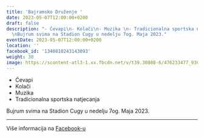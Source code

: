 ```yaml
---
title: 'Bajramsko Druženje '
date: 2023-05-07T12:00:00+0200
draft: false
description: "- Ćevapi\n- Kolači\n- Muzika \n- Tradicionalna sportska natjecanja\n\
  \nBujrum svima na Stadion Cugy u nedelju 7og. Maja 2023."
eventDate: 2023-05-07T12:00:00+0200
location: ''
facebook_id: '1340810243143093'
weight: 30
image: https://scontent-atl3-1.xx.fbcdn.net/v/t39.30808-6/476233477_936651505262116_4103480540059516894_n.jpg?_nc_cat=110&ccb=1-7&_nc_sid=9e60e4&_nc_ohc=AjOD_nvGm-4Q7kNvwGrltu_&_nc_oc=AdnXQq5EJy3Axdl3uCAxrHx4txP-JsZMssw57MLTNF4KQo3FgRvIRA-f5QtaXujbM_Q&_nc_zt=23&_nc_ht=scontent-atl3-1.xx&edm=ABTKTjYEAAAA&_nc_gid=Q-wRN96rJHGdsK6wrvklyw&oh=00_AfTxKvT_qVbm9zx1h3KHYVzJBeyPuP9Xz1BsjkhXhiyX4Q&oe=688B5D4B
---
```


- Ćevapi
- Kolači
- Muzika 
- Tradicionalna sportska natjecanja

Bujrum svima na Stadion Cugy u nedelju 7og. Maja 2023.

---

Više informacija na [Facebook-u](https://facebook.com/events/1340810243143093)